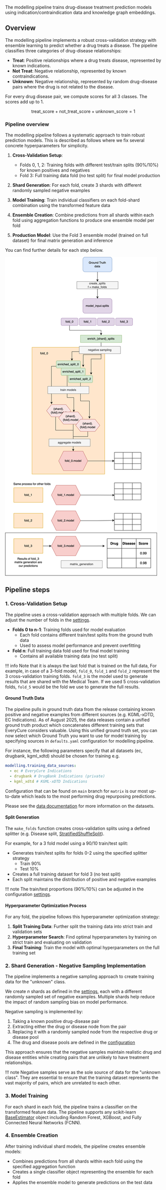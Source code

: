 
The modelling pipeline trains drug-disease treatment prediction models using indication/contraindication data and knowledge graph embeddings.

## Overview

The modelling pipeline implements a robust cross-validation strategy with ensemble learning to predict whether a drug treats a disease. The pipeline classifies three categories of drug-disease relationships:

- **Treat**: Positive relationships where a drug treats disease, represented by known indications. 
- **Not Treat**: Negative relationship, represented by known contraindications.
- **Unknown**: Negative relationship, represented by random drug-disease pairs where the drug is not related to the disease.


For every drug disease pair, we compute scores for all 3 classes. The scores add up to 1. 

$$\text{treat_score} + \text{not_treat_score} + \text{unknown_score} = 1$$


### Pipeline overview
The modelling pipeline follows a systematic approach to train robust prediction models. This is described as follows where we fix several concrete hyperparameters for simplicity.

1. **Cross-Validation Setup**:
    - Folds 0, 1, 2: Training folds with different test/train splits (90%/10%) for known positives and negatives
    - Fold 3: Full training data fold (no test split) for final model production

2. **Shard Generation**: For each fold, create 3 shards with different randomly sampled negative examples

3. **Model Training**: Train individual classifiers on each fold-shard combination using the transformed feature data

4. **Ensemble Creation**: Combine predictions from all shards within each fold using aggregation functions to produce one ensemble model per fold

5. **Production Model**: Use the Fold 3 ensemble model (trained on full dataset) for final matrix generation and inference

You can find further details for each step below.


![](../../assets/img/modelling_pipeline_docs.drawio.png)


## Pipeline steps

### 1. Cross-Validation Setup

The pipeline uses a cross-validation approach with multiple folds. We can adjust the number of folds in the [settings](https://github.com/everycure-org/matrix/blob/main/pipelines/matrix/src/matrix/settings.py#L46).

- **Folds 0 to n-1**: Training folds used for model evaluation 
    - Each fold contains different train/test splits from the ground truth data
    - Used to assess model performance and prevent overfitting
- **Fold n**: Full training data fold used for final model training
    - Contains all available training data (no test split)

!!! info
     Note that it is always the last fold that is trained on the full data, For example, in case of a 3-fold model, `fold_0`, `fold_1` and `fold_2` represent the 3 cross-validation training folds. `fold_3` is the model used to generate results that are shared with the Medical Team.
     If we used 5 cross-validation folds, `fold_5` would be the fold we use to generate the full results. 



#### Ground Truth Data

The pipeline pulls in ground truth data from the release containing known positive and negative examples from different sources (e.g. KGML-xDTD, EC Indications). As of August 2025, the data releases contain a unified ground truth product which concatenates different training sets that EveryCure considers valuable. Using this unified ground truth set, you can now select which Ground Truth you want to use for model training by specifying sources in `defaults.yaml` configuration for modelling pipeline. 

For instance, the following parameters specify that all datasets (ec, drugbank, kgml_xdtd) should be chosen for training e.g.
```yaml
modelling.training_data_sources:
  - ec # EveryCure Indications
  - drugbank # DrugBank Indications (private)
  - kgml_xdtd # KGML-xDTD Indications
```

Configuration that can be found on `main` branch for `matrix` is our most up-to-date which leads to the most performing drug repurposing predictions.

Please see the [data documentation](../data/ground_truth_lists.md) for more information on the datasets.
<!-- Add more precise link when it exists -->


#### Split Generation
The `make_folds` function creates cross-validation splits using a defined splitter (e.g. Disease split, [StratifiedShuffleSplit](https://scikit-learn.org/stable/modules/generated/sklearn.model_selection.StratifiedShuffleSplit.html)).

For example, for a 3 fold model using a 90/10 train/test split:

- Generates train/test splits for folds 0-2 using the specified splitter strategy
    - Train 90%
    - Test 10%
- Creates a full training dataset for fold 3 (no test split)
- Each split maintains the distribution of positive and negative examples

!!! note
    The train/test proportions (90%/10%) can be adjusted in the configuration [settings](https://github.com/everycure-org/matrix/blob/main/pipelines/matrix/conf/base/modelling/parameters/defaults.yml#L27).


#### Hyperparameter Optimization Process

For any fold, the pipeline follows this hyperparameter optimization strategy:

1. **Split Training Data**: Further split the training data into strict train and validation sets
2. **Hyperparameter Search**: Find optimal hyperparameters by training on strict train and evaluating on validation
3. **Final Training**: Train the model with optimal hyperparameters on the full training set

### 2. Shard Generation - Negative Sampling Implementation

The pipeline implements a negative sampling approach to create training data for the "unknown" class.

We create $n$ shards as defined in the [settings](https://github.com/everycure-org/matrix/blob/main/pipelines/matrix/src/matrix/settings.py#L63), each with a different randomly sampled set of negative examples. Multiple shards help reduce the impact of random sampling bias on model performance.

Negative sampling is implemented by:

1. Taking a known positive drug-disease pair
2. Extracting either the drug or disease node from the pair
3. Replacing it with a randomly sampled node from the respective drug or disease pool
4. The drug and disease pools are defined in the [configuration](https://github.com/everycure-org/matrix/blob/main/pipelines/matrix/conf/base/modelling/parameters/defaults.yml#L47)

This approach ensures that the negative samples maintain realistic drug and disease entities while creating pairs that are unlikely to have treatment relationships.

!!! note
    Negative samples serve as the sole source of data for the "unknown class". They are essential to ensure that the training dataset represents the vast majority of pairs, which are unrelated to each other. 
### 3. Model Training

For each shard in each fold, the pipeline trains a classifier on the transformed feature data. The pipeline supports any scikit-learn [BaseEstimator](https://scikit-learn.org/stable/modules/generated/sklearn.base.BaseEstimator.html) object including Random Forest, XGBoost, and Fully Connected Neural Networks (FCNN).


### 4. Ensemble Creation

After training individual shard models, the pipeline creates ensemble models:

- Combines predictions from all shards within each fold using the specified aggregation function
- Creates a single classifier object representing the ensemble for each fold
- Applies the ensemble model to generate predictions on the test data


